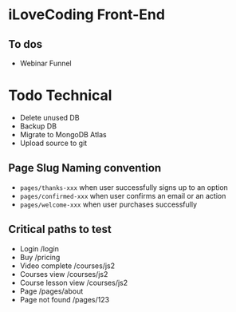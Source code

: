 # iLoveCoding Front-End

## To dos
- Webinar Funnel

# Todo Technical
- Delete unused DB
- Backup DB
- Migrate to MongoDB Atlas
- Upload source to git

## Page Slug Naming convention
- `pages/thanks-xxx` when user successfully signs up to an option
- `pages/confirmed-xxx` when user confirms an email or an action
- `pages/welcome-xxx` when user purchases successfully

## Critical paths to test
- Login 
  /login
- Buy
  /pricing
- Video complete
  /courses/js2
- Courses view
  /courses/js2
- Course lesson view
  /courses/js2
- Page
  /pages/about
- Page not found
  /pages/123